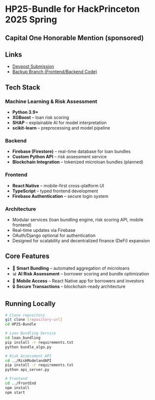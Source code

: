 # HP25-Bundle for HackPrinceton 2025 Spring

## Capital One Honorable Mention (sponsored)

## Links
- [Devpost Submission](https://devpost.com/software/bundle-dp9ia2)
- [Backup Branch (Frontend/Backend Code)](https://github.com/EricChang9/HP25-Bundle/tree/backup)

## Tech Stack

### Machine Learning & Risk Assessment
- **Python 3.9+**
- **XGBoost** – loan risk scoring
- **SHAP** – explainable AI for model interpretation
- **scikit-learn** – preprocessing and model pipeline

### Backend
- **Firebase (Firestore)** – real-time database for loan bundles
- **Custom Python API** – risk assessment service
- **Blockchain Integration** – tokenized microloan bundles (planned)

### Frontend
- **React Native** – mobile-first cross-platform UI
- **TypeScript** – typed frontend development
- **Firebase Authentication** – secure login system

### Architecture
- Modular services (loan bundling engine, risk scoring API, mobile frontend)
- Real-time updates via Firebase
- OAuth/Django optional for authentication
- Designed for scalability and decentralized finance (DeFi) expansion

## Core Features
- 🔗 **Smart Bundling** – automated aggregation of microloans
- 📊 **AI Risk Assessment** – borrower scoring and bundle optimization
- 📱 **Mobile Access** – React Native app for borrowers and investors
- 🔒 **Secure Transactions** – blockchain-ready architecture

## Running Locally

```bash
# Clone repository
git clone [repository-url]
cd HP25-Bundle

# Loan Bundling Service
cd loan_bundling
pip install -r requirements.txt
python bundle_algo.py

# Risk Assessment API
cd ../RiskModelandAPI
pip install -r requirements.txt
python api_server.py

# Frontend
cd ../FrontEnd
npm install
npm start
